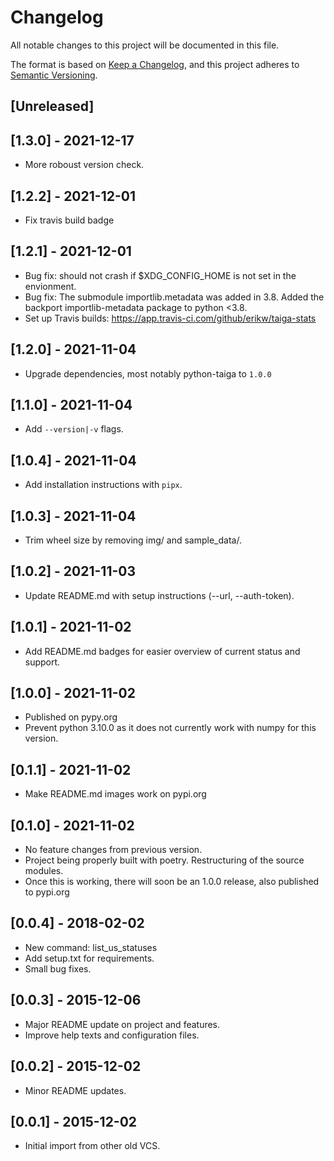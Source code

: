 # Changelog
All notable changes to this project will be documented in this file.

The format is based on [Keep a Changelog](https://keepachangelog.com/en/1.0.0/),
and this project adheres to [Semantic Versioning](https://semver.org/spec/v2.0.0.html).

## [Unreleased]

## [1.3.0] - 2021-12-17
- More roboust version check.

## [1.2.2] - 2021-12-01
- Fix travis build badge

## [1.2.1] - 2021-12-01
- Bug fix: should not crash if $XDG_CONFIG_HOME is not set in the envionment.
- Bug fix: The submodule importlib.metadata was added in 3.8. Added the backport importlib-metadata package to python <3.8.
- Set up Travis builds: https://app.travis-ci.com/github/erikw/taiga-stats

## [1.2.0] - 2021-11-04
- Upgrade dependencies, most notably python-taiga to `1.0.0`

## [1.1.0] - 2021-11-04
- Add `--version|-v` flags.

## [1.0.4] - 2021-11-04
- Add installation instructions with `pipx`.

## [1.0.3] - 2021-11-04
- Trim wheel size by removing img/ and sample_data/.

## [1.0.2] - 2021-11-03
- Update README.md with setup instructions (--url, --auth-token).

## [1.0.1] - 2021-11-02
- Add README.md badges for easier overview of current status and support.

## [1.0.0] - 2021-11-02
- Published on pypy.org
- Prevent python 3.10.0 as it does not currently work with numpy for this version.

## [0.1.1] - 2021-11-02
- Make README.md images work on pypi.org

## [0.1.0] - 2021-11-02
- No feature changes from previous version.
- Project being properly built with poetry. Restructuring of the source modules.
- Once this is working, there will soon be an 1.0.0 release, also published to pypi.org

## [0.0.4] - 2018-02-02
- New command: list_us_statuses
- Add setup.txt for requirements.
- Small bug fixes.

## [0.0.3] - 2015-12-06
- Major README update on project and features.
- Improve help texts and configuration files.

## [0.0.2] - 2015-12-02
- Minor README updates.

## [0.0.1] - 2015-12-02
- Initial import from other old VCS.
